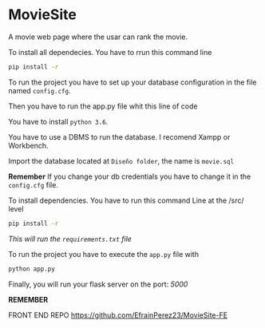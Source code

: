 # MovieSite
A movie web page where the usar can rank the movie.


To install all dependecies. You have to rrun this command line
```sh
pip install -r
```

To run the project you have to set up your database configuration in the file named `config.cfg`.

Then you have to run the app.py file whit this line of code

You have to install `python 3.6`.

You have to use a DBMS to run the database. I recomend Xampp or Workbench.

Import the database located at `Diseño folder`, the name is `movie.sql`

**Remember**
If you change your db credentials you have to change it in the `config.cfg` file.



To install dependencies. You have to run this command Line at the /src/ level

```sh
pip install -r
```
*This will run the `requirements.txt` file* 

To run the project you have to execute the `app.py` file
with


```sh
python app.py
```


Finally, you will run your flask server on the port: *5000*


**REMEMBER**

FRONT END REPO https://github.com/EfrainPerez23/MovieSite-FE
